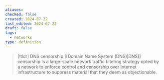```yaml
---
aliases: 
checked: false
created: 2024-07-22
last_edited: 2024-07-22
draft: false
tags:
  - networks
type: definition
---
```

>[!tldr] DNS censorship
>[[Domain Name System (DNS)|DNS]] censorship is a large-scale network traffic filtering strategy opted by a network to enforce control and censorship over Internet infrastructure to suppress material that they deem as objectionable.

